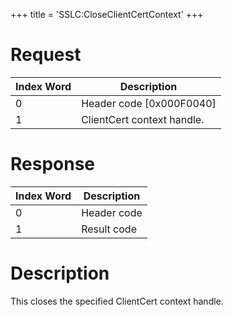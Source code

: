 +++
title = 'SSLC:CloseClientCertContext'
+++

# Request

| Index Word | Description                |
|------------|----------------------------|
| 0          | Header code \[0x000F0040\] |
| 1          | ClientCert context handle. |

# Response

| Index Word | Description |
|------------|-------------|
| 0          | Header code |
| 1          | Result code |

# Description

This closes the specified ClientCert context handle.